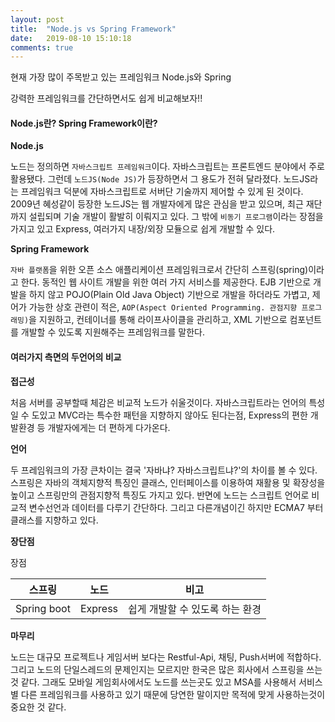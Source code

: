 ```yaml
---
layout: post
title:  "Node.js vs Spring Framework"
date:   2019-08-10 15:10:18
comments: true
---
```



현재 가장 많이 주목받고 있는 프레임워크 Node.js와 Spring



강력한 프레임워크를 간단하면서도 쉽게 비교해보자!!


<h4>Node.js란? Spring Framework이란?</h4>

<strong>Node.js</strong>

노드는 정의하면 `자바스크립트 프레임워크`이다. 자바스크립트는 프론트엔드 분야에서 주로 활용됐다. 그런데 `노드JS(Node JS)`가 등장하면서 그 용도가 전혀 달라졌다. 노드JS라는 프레임워크 덕분에 자바스크립트로 서버단 기술까지 제어할 수 있게 된 것이다. 2009년 혜성같이 등장한 노드JS는 웹 개발자에게 많은 관심을 받고 있으며, 최근 재단까지 설립되며 기술 개발이 활발히 이뤄지고 있다.
그 밖에 `비동기 프로그램`이라는 장점을 가지고 있고 Express, 여러가지 내장/외장 모듈으로 쉽게 개발할 수 있다.

<strong>Spring Framework</strong>

`자바 플랫폼`을 위한 오픈 소스 애플리케이션 프레임워크로서 간단히 스프링(spring)이라고 한다. 동적인 웹 사이트 개발을 위한 여러 가지 서비스를 제공한다. EJB 기반으로 개발을 하지 않고 POJO(Plain Old Java Object) 기반으로 개발을 하더라도 가볍고, 제어가 가능한 상호 관련이 적은, `AOP(Aspect Oriented Programming. 관점지향 프로그래밍)`을 지원하고, 컨테이너를 통해 라이프사이클을 관리하고, XML 기반으로 컴포넌트를 개발할 수 있도록 지원해주는 프레임워크를 말한다.





<h4>여러가지 측면의 두언어의 비교</h4>


<strong>접근성</strong>

처음 서버를 공부할때 체감은 비교적 노드가 쉬울것이다. 자바스크립트라는 언어의 특성일 수 도있고 MVC라는 특수한 패턴을 지향하지 않아도 된다는점, Express의 편한 개발환경 등 개발자에게는 더 편하게 다가온다.    

<strong>언어</strong>

두 프레임워크의 가장 큰차이는 결국 '자바냐? 자바스크립트냐?'의 차이를 볼 수 있다. 스프링은 자바의 객체지향적 특징인 클래스, 인터페이스를 이용하여 재활용 및 확장성을 높이고 스프링만의 관점지향적 특징도 가지고 있다.
반면에 노드는 스크립트 언어로 비교적 변수선언과 데이터를 다루기 간단하다. 그리고 다른개념이긴 하지만 ECMA7 부터 클래스를 지향하고 있다.   

<strong>장단점</strong>

장점

| 스프링  |  노드  | 비고|
| ------ | ------ |------|
|  Spring boot    | Express| 쉽게 개발할 수 있도록 하는 환경|




<strong>마무리</strong>

노드는 대규모 프로젝트나 게임서버 보다는 Restful-Api, 채팅, Push서버에 적합하다. 그리고
노드의 단일스레드의 문제인지는 모르지만 한국은 많은 회사에서 스프링을 쓰는 것 같다. 
그래도 모바일 게임회사에서도 노드를 쓰는곳도 있고 MSA를 사용해서 서비스별 다른 프레임워크를 사용하고 있기 때문에 당연한 말이지만 목적에 맞게 사용하는것이 중요한 것 같다. 



